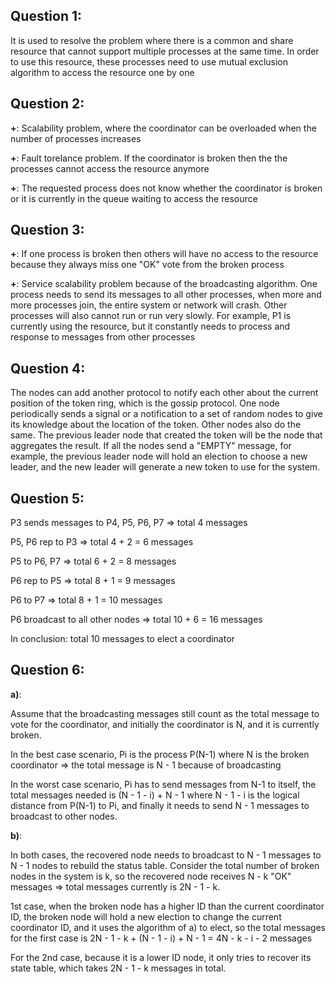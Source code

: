 ## Question 1: 

It is used to resolve the problem where there is a common and share resource that cannot support multiple processes at the same time. In order to use this resource, these processes need to use mutual exclusion algorithm to access the resource one by one

## Question 2:

**+**: Scalability problem, where the coordinator can be overloaded when the number of processes increases

**+**: Fault torelance problem. If the coordinator is broken then the the processes cannot access the resource anymore

**+**: The requested process does not know whether the coordinator is broken or it is currently in the queue waiting to access the resource

## Question 3:

**+**: If one process is broken then others will have no access to the resource because they always miss one "OK" vote from the broken process

**+**: Service scalability problem because of the broadcasting algorithm. One process needs to send its messages to all other processes, when more and more processes join, the entire system or network will crash. Other processes will also cannot run or run very slowly. For example, P1 is currently using the resource, but it constantly needs to process and response to messages from other processes

## Question 4:

The nodes can add another protocol to notify each other about the current position of the token ring, which is the gossip protocol. One node periodically sends a signal or a notification to a set of random nodes to give its knowledge about the location of the token. Other nodes also do the same. The previous leader node that created the token will be the node that aggregates the result. If all the nodes send a "EMPTY" message, for example, the previous leader node will hold an election to choose a new leader, and the new leader will generate a new token to use for the system.

## Question 5:

P3 sends messages to P4, P5, P6, P7 => total 4 messages

P5, P6 rep to P3 => total 4 + 2 = 6 messages

P5 to P6, P7 => total 6 + 2 = 8 messages

P6 rep to P5 => total 8 + 1 = 9 messages

P6 to P7 => total 8 + 1 = 10 messages

P6 broadcast to all other nodes => total 10 + 6 = 16 messages

In conclusion: total 10 messages to elect a coordinator

## Question 6:

**a)**: 

Assume that the broadcasting messages still count as the total message to vote for the coordinator, and initially the coordinator is N, and it is currently broken. 

In the best case scenario, Pi is the process P(N-1) where N is the broken coordinator => the total message is N - 1 because of broadcasting

In the worst case scenario, Pi has to send messages from N-1 to itself, the total messages needed is (N - 1 - i) + N - 1 where N - 1 - i is the logical distance from P(N-1) to Pi, and finally it needs to send N - 1 messages to broadcast to other nodes.

**b)**: 

In both cases, the recovered node needs to broadcast to N - 1 messages to N - 1 nodes to rebuild the status table. Consider the total number of broken nodes in the system is k, so the recovered node receives N - k "OK" messages => total messages currently is 2N - 1 - k.

1st case, when the broken node has a higher ID than the current coordinator ID, the broken node will hold a new election to change the current coordinator ID, and it uses the algorithm of a) to elect, so the total messages for the first case is 2N - 1 - k + (N - 1 - i) + N - 1 = 4N - k - i - 2 messages

For the 2nd case, because it is a lower ID node, it only tries to recover its state table, which takes 2N - 1 - k messages in total.